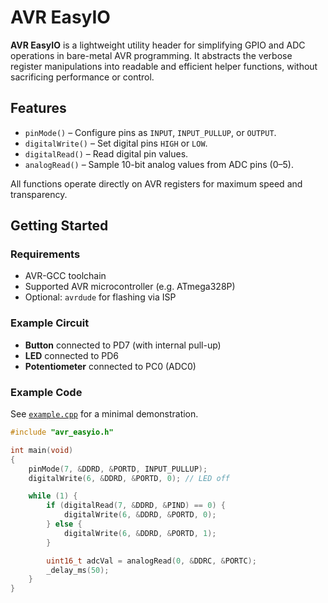 # AVR EasyIO

**AVR EasyIO** is a lightweight utility header for simplifying GPIO and ADC operations in bare-metal AVR programming. It abstracts the verbose register manipulations into readable and efficient helper functions, without sacrificing performance or control.

## Features

- `pinMode()` – Configure pins as `INPUT`, `INPUT_PULLUP`, or `OUTPUT`.
- `digitalWrite()` – Set digital pins `HIGH` or `LOW`.
- `digitalRead()` – Read digital pin values.
- `analogRead()` – Sample 10-bit analog values from ADC pins (0–5).

All functions operate directly on AVR registers for maximum speed and transparency.

## Getting Started

### Requirements

- AVR-GCC toolchain
- Supported AVR microcontroller (e.g. ATmega328P)
- Optional: `avrdude` for flashing via ISP

### Example Circuit

- **Button** connected to PD7 (with internal pull-up)
- **LED** connected to PD6
- **Potentiometer** connected to PC0 (ADC0)

### Example Code

See [`example.cpp`](./example.cpp) for a minimal demonstration.

```cpp
#include "avr_easyio.h"

int main(void)
{
    pinMode(7, &DDRD, &PORTD, INPUT_PULLUP);
    digitalWrite(6, &DDRD, &PORTD, 0); // LED off

    while (1) {
        if (digitalRead(7, &DDRD, &PIND) == 0) {
            digitalWrite(6, &DDRD, &PORTD, 0);
        } else {
            digitalWrite(6, &DDRD, &PORTD, 1);
        }

        uint16_t adcVal = analogRead(0, &DDRC, &PORTC);
        _delay_ms(50);
    }
}
```
